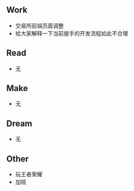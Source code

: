## Work

- 交易所前端页面调整 
- 给大家解释一下当前接手的开发流程如此不合理

## Read

- 无

## Make

- 无

## Dream

- 无

## Other

- 玩王者荣耀
- 加班
